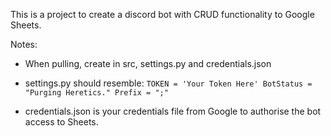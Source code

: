 This is a project to create a discord bot with CRUD functionality to Google Sheets.

Notes:
- When pulling, create in src, settings.py and credentials.json
- settings.py should resemble:
``TOKEN = 'Your Token Here'
BotStatus = "Purging Heretics."
Prefix = ";"``

- credentials.json is your credentials file from Google to authorise the bot access to Sheets.
